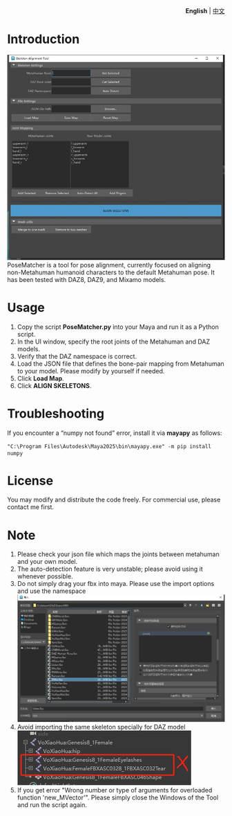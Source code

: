 <p align="right">
  <strong>English</strong> |
  <a href="README.zh-CN.md">中文</a>
</p>

# Introduction  
![PoseMatcher](Images/PoseMatcher_Preview.png)
PoseMatcher is a tool for pose alignment, currently focused on aligning non-Metahuman humanoid characters to the default Metahuman pose. It has been tested with DAZ8, DAZ9, and Mixamo models.

# Usage  
1. Copy the script **PoseMatcher.py** into your Maya and run it as a Python script.  
2. In the UI window, specify the root joints of the Metahuman and DAZ models.  
3. Verify that the DAZ namespace is correct.  
4. Load the JSON file that defines the bone-pair mapping from Metahuman to your model.  Please modify by yourself if needed.
5. Click **Load Map**.  
6. Click **ALIGN SKELETONS**.

# Troubleshooting  
If you encounter a “numpy not found” error, install it via **mayapy** as follows:  
```
"C:\Program Files\Autodesk\Maya2025\bin\mayapy.exe" -m pip install numpy
```

# License  
You may modify and distribute the code freely. For commercial use, please contact me first.

# Note
1. Please check your json file which maps the joints between metahuman and your own model.
2. The auto-detection feature is very unstable; please avoid using it whenever possible.
3. Do not simply drag your fbx into maya. Please use the import options and use the namespace \
![ImportNote](Images/MayaImport.png)
4. Avoid importing the same skeleton specially for DAZ model \
![SameSkeleton](Images/AvoidSameSkeleton.png)
5. If you get error "Wrong number or type of arguments for overloaded function 'new_MVector'". Please simply close the Windows of the Tool and run the script again.